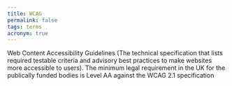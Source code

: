```yaml
---
title: WCAG
permalink: false
tags: terms
acronym: true
---
```

Web Content Accessibility Guidelines (The technical specification that lists required testable criteria and advisory best practices to make websites more accessible to users). The minimum legal requirement in the UK for the publically funded bodies is Level AA against the WCAG 2.1 specification